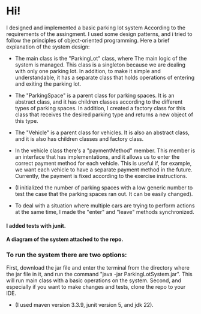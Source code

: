# Hi!

I designed and implemented a basic parking lot system According to the requirements of the assingment.
I used some design patterns, and i tried to follow the principles of object-oriented programming.
Here a brief explanation of the system design:

- The main class is the "ParkingLot" class, where The main logic of the system is managed.
This class is a singleton because we are dealing with only one parking lot.
In addition, to make it simple and understandable, it has a separate class that holds operations of entering and exiting the parking lot.

- The "ParkingSpace" is a parent class for parking spaces. It is an abstract class, and it has children classes according to the different types of parking spaces. In addition, I created a factory class for this class that receives the desired parking type and returns a new object of this type.

- The "Vehicle" is a parent class for vehicles. It is also an abstract class, and it is also has children classes and factory class.

- In the vehicle class there's a "paymentMethod" member. This member is an interface that has implementations, and it allows us to enter the correct payment method for each vehicle. This is useful if, for example, we want each vehicle to have a separate payment method in the future. Currently, the payment is fixed according to the exercise instructions.

- (I initialized the number of parking spaces with a low generic number to test the case that the parking spaces ran out. It can be easily changed).

- To deal with a situation where multiple cars are trying to perform actions at the same time, I made the "enter" and "leave" methods synchronized.

#### I added tests with junit.

#### A diagram of the system attached to the repo.

### To run the system there are two options: 
First, download the jar file and enter the terminal from the directory where the jar file in it, and run the command "java -jar ParkingLotSystem.jar".
This will run main class with a basic operations on the system.
Second, and especially if you want to make changes and tests, clone the repo to your IDE.

- (I used maven version 3.3.9, junit version 5, and jdk 22).

